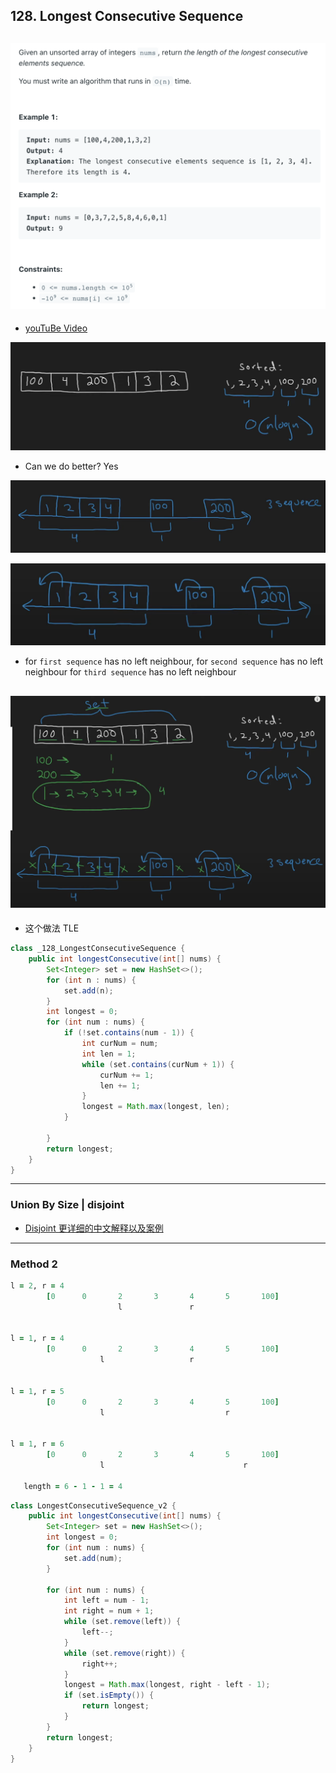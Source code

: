 ## 128. Longest Consecutive Sequence
![](img/2023-03-19-00-10-19.png)
---
- [youTuBe Video](https://www.youtube.com/watch?v=P6RZZMu_maU)

![](img/2023-03-19-00-10-36.png)

- Can we do better? Yes

![](img/2023-03-19-00-11-07.png)

![](img/2023-03-19-00-17-00.png)
- for `first sequence` has no left neighbour, for `second sequence` has no left neighbour
  for `third sequence` has no left neighbour

![](img/2023-03-19-00-49-49.png)
---

- 这个做法 TLE

```java
class _128_LongestConsecutiveSequence {
    public int longestConsecutive(int[] nums) {
        Set<Integer> set = new HashSet<>();
        for (int n : nums) {
            set.add(n);
        }
        int longest = 0;
        for (int num : nums) {
            if (!set.contains(num - 1)) {
                int curNum = num;
                int len = 1;
                while (set.contains(curNum + 1)) {
                    curNum += 1;
                    len += 1;
                }
                longest = Math.max(longest, len);
            }

        }
        return longest;
    }
}
```
---

### Union By Size | disjoint

- [Disjoint 更详细的中文解释以及案例](https://leetcode.cn/problems/longest-consecutive-sequence/solutions/1453487/by-lfool-jdy4/)

















---

### Method 2

```ruby
l = 2, r = 4
        [0      0       2       3       4       5       100]
                        l               r


l = 1, r = 4
        [0      0       2       3       4       5       100]
                    l                   r


l = 1, r = 5
        [0      0       2       3       4       5       100]
                    l                           r


l = 1, r = 6
        [0      0       2       3       4       5       100]
                    l                               r

   length = 6 - 1 - 1 = 4
```


```java
class LongestConsecutiveSequence_v2 {
    public int longestConsecutive(int[] nums) {
        Set<Integer> set = new HashSet<>();
        int longest = 0;
        for (int num : nums) {
            set.add(num);
        }

        for (int num : nums) {
            int left = num - 1;
            int right = num + 1;
            while (set.remove(left)) {
                left--;
            }
            while (set.remove(right)) {
                right++;
            }
            longest = Math.max(longest, right - left - 1);
            if (set.isEmpty()) {
                return longest;
            }
        }
        return longest;
    }
}
```
